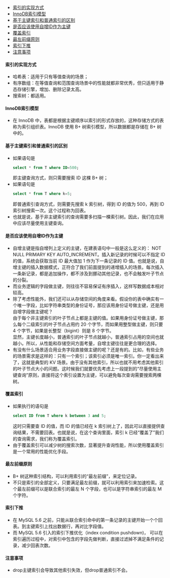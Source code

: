 - [索引的实现方式](#%e7%b4%a2%e5%bc%95%e7%9a%84%e5%ae%9e%e7%8e%b0%e6%96%b9%e5%bc%8f)
- [InnoDB索引模型](#innodb%e7%b4%a2%e5%bc%95%e6%a8%a1%e5%9e%8b)
- [基于主键索引和普通索引的区别](#%e5%9f%ba%e4%ba%8e%e4%b8%bb%e9%94%ae%e7%b4%a2%e5%bc%95%e5%92%8c%e6%99%ae%e9%80%9a%e7%b4%a2%e5%bc%95%e7%9a%84%e5%8c%ba%e5%88%ab)
- [是否应该使用自增ID作为主键](#%e6%98%af%e5%90%a6%e5%ba%94%e8%af%a5%e4%bd%bf%e7%94%a8%e8%87%aa%e5%a2%9eid%e4%bd%9c%e4%b8%ba%e4%b8%bb%e9%94%ae)
- [覆盖索引](#%e8%a6%86%e7%9b%96%e7%b4%a2%e5%bc%95)
- [最左前缀原则](#%e6%9c%80%e5%b7%a6%e5%89%8d%e7%bc%80%e5%8e%9f%e5%88%99)
- [索引下推](#%e7%b4%a2%e5%bc%95%e4%b8%8b%e6%8e%a8)
- [注意事项](#%e6%b3%a8%e6%84%8f%e4%ba%8b%e9%a1%b9)
#### 索引的实现方式
* 哈希表：适用于只有等值查询的场景；
* 有序数组：在等值查询和范围查询场景中的性能就都非常优秀，但只适用于静态存储引擎，增加、删除记录太高。
* 搜索树：都适用。
#### InnoDB索引模型
* 在 InnoDB 中，表都是根据主键顺序以索引的形式存放的，这种存储方式的表称为索引组织表。InnoDB 使用 B+ 树索引模型，所以数据都是存储在 B+ 树中的。
#### 基于主键索引和普通索引的区别
* 如果语句是 
  ~~~sql
  select * from T where ID=500;
  ~~~
  即主键查询方式，则只需要搜索 ID 这棵 B+ 树；
* 如果语句是 
  ~~~sql
  select * from T where k=5;
  ~~~
  即普通索引查询方式，则需要先搜索 k 索引树，得到 ID 的值为 500，再到 ID 索引树搜索一次。这个过程称为回表。
* 也就是说，基于非主键索引的查询需要多扫描一棵索引树。因此，我们在应用中应该尽量使用主键查询。
#### 是否应该使用自增ID作为主键
* 自增主键是指自增列上定义的主键，在建表语句中一般是这么定义的： NOT NULL PRIMARY KEY AUTO_INCREMENT。插入新记录的时候可以不指定 ID 的值，系统会获取当前 ID 最大值加 1 作为下一条记录的 ID 值。也就是说，自增主键的插入数据模式，正符合了我们前面提到的递增插入的场景。每次插入一条新记录，都是追加操作，都不涉及到挪动其他记录，也不会触发叶子节点的分裂。
* 而业务逻辑的字段做主键，则往往不容易保证有序插入，这样写数据成本相对较高。
* 除了考虑性能外，我们还可以从存储空间的角度来看。假设你的表中确实有一个唯一字段，比如字符串类型的身份证号，那应该用身份证号做主键，还是用自增字段做主键呢？<br>
  由于每个非主键索引的叶子节点上都是主键的值。如果用身份证号做主键，那么每个二级索引的叶子节点占用约 20 个字节，而如果用整型做主键，则只要 4 个字节，如果是长整型（bigint）则是 8 个字节。<br>
  显然，主键长度越小，普通索引的叶子节点就越小，普通索引占用的空间也就越小。所以，从性能和存储空间方面考量，自增主键往往是更合理的选择。
* 有没有什么场景适合用业务字段直接做主键的呢？还是有的。比如，有些业务的场景需求是这样的：只有一个索引；该索引必须是唯一索引。你一定看出来了，这就是典型的 KV 场景。由于没有其他索引，所以也就不用考虑其他索引的叶子节点大小的问题。这时候我们就要优先考虑上一段提到的“尽量使用主键查询”原则，直接将这个索引设置为主键，可以避免每次查询需要搜索两棵树。
#### 覆盖索引
* 如果执行的语句是
  ~~~sql
  select ID from T where k between 3 and 5;
  ~~~
  这时只需要查 ID 的值，而 ID 的值已经在 k 索引树上了，因此可以直接提供查询结果，不需要回表。也就是说，在这个查询里面，索引 k 已经“覆盖了”我们的查询需求，我们称为覆盖索引。
* 由于覆盖索引可以减少树的搜索次数，显著提升查询性能，所以使用覆盖索引是一个常用的性能优化手段。
#### 最左前缀原则
* B+ 树这种索引结构，可以利用索引的“最左前缀”，来定位记录。
* 不只是索引的全部定义，只要满足最左前缀，就可以利用索引来加速检索。这个最左前缀可以是联合索引的最左 N 个字段，也可以是字符串索引的最左 M 个字符。
#### 索引下推
* 在 MySQL 5.6 之前，只能从联合索引命中的第一条记录的主键开始一个个回表。到主键索引上找出数据行，再对比字段值。
* 而 MySQL 5.6 引入的索引下推优化（index condition pushdown)， 可以在索引遍历过程中，对索引中包含的字段先做判断，直接过滤掉不满足条件的记录，减少回表次数。
#### 注意事项
* drop主键索引会导致其他索引失效，但drop普通索引不会。